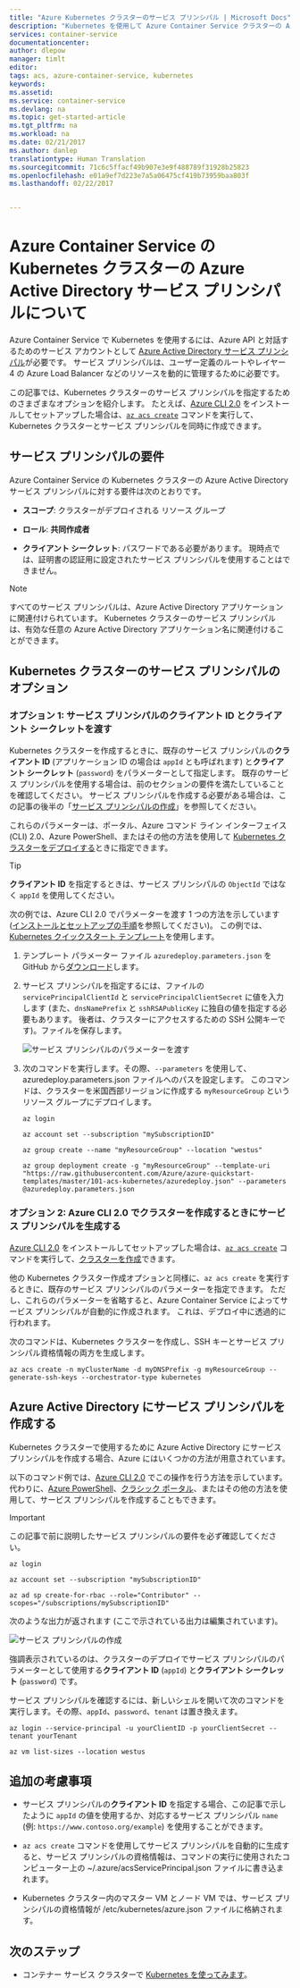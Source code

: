 ```yaml
---
title: "Azure Kubernetes クラスターのサービス プリンシパル | Microsoft Docs"
description: "Kubernetes を使用して Azure Container Service クラスターの Azure Active Directory サービス プリンシパルを作成および管理します"
services: container-service
documentationcenter: 
author: dlepow
manager: timlt
editor: 
tags: acs, azure-container-service, kubernetes
keywords: 
ms.assetid: 
ms.service: container-service
ms.devlang: na
ms.topic: get-started-article
ms.tgt_pltfrm: na
ms.workload: na
ms.date: 02/21/2017
ms.author: danlep
translationtype: Human Translation
ms.sourcegitcommit: 71c6c5ffacf49b907e3e9f488789f31928b25823
ms.openlocfilehash: e01a9ef7d223e7a5a06475cf419b73959baa803f
ms.lasthandoff: 02/22/2017


---
```


# <a name="about-the-azure-active-directory-service-principal-for-a-kubernetes-cluster-in-azure-container-service"></a>Azure Container Service の Kubernetes クラスターの Azure Active Directory サービス プリンシパルについて



Azure Container Service で Kubernetes を使用するには、Azure API と対話するためのサービス アカウントとして [Azure Active Directory サービス プリンシパル](../active-directory/active-directory-application-objects.md)が必要です。 サービス プリンシパルは、ユーザー定義のルートやレイヤー 4 の Azure Load Balancer などのリソースを動的に管理するために必要です。

この記事では、Kubernetes クラスターのサービス プリンシパルを指定するためのさまざまなオプションを紹介します。 たとえば、[Azure CLI 2.0](https://docs.microsoft.com/cli/azure/install-az-cli2) をインストールしてセットアップした場合は、[`az acs create`](https://docs.microsoft.com/en-us/cli/azure/acs#create) コマンドを実行して、Kubernetes クラスターとサービス プリンシパルを同時に作成できます。



## <a name="requirements-for-the-service-principal"></a>サービス プリンシパルの要件

Azure Container Service の Kubernetes クラスターの Azure Active Directory サービス プリンシパルに対する要件は次のとおりです。 

* **スコープ**: クラスターがデプロイされる リソース グループ

* **ロール**: **共同作成者**

* **クライアント シークレット**: パスワードである必要があります。 現時点では、証明書の認証用に設定されたサービス プリンシパルを使用することはできません。

> [!NOTE]
> すべてのサービス プリンシパルは、Azure Active Directory アプリケーションに関連付けられています。 Kubernetes クラスターのサービス プリンシパルは、有効な任意の Azure Active Directory アプリケーション名に関連付けることができます。
> 


## <a name="service-principal-options-for-a-kubernetes-cluster"></a>Kubernetes クラスターのサービス プリンシパルのオプション

### <a name="option-1-pass-the-service-principal-client-id-and-client-secret"></a>オプション 1: サービス プリンシパルのクライアント ID とクライアント シークレットを渡す

Kubernetes クラスターを作成するときに、既存のサービス プリンシパルの**クライアント ID** (アプリケーション ID の場合は `appId` とも呼ばれます) と**クライアント シークレット** (`password`) をパラメーターとして指定します。 既存のサービス プリンシパルを使用する場合は、前のセクションの要件を満たしていることを確認してください。 サービス プリンシパルを作成する必要がある場合は、この記事の後半の「[サービス プリンシパルの作成](#create-a-service-principal-in-azure-active-directory)」を参照してください。

これらのパラメーターは、ポータル、Azure コマンド ライン インターフェイス (CLI) 2.0、Azure PowerShell、またはその他の方法を使用して [Kubernetes クラスターをデプロイする](./container-service-deployment.md)ときに指定できます。

>[!TIP] 
>**クライアント ID** を指定するときは、サービス プリンシパルの `ObjectId` ではなく `appId` を使用してください。
>

次の例では、Azure CLI 2.0 でパラメーターを渡す 1 つの方法を示しています ([インストールとセットアップの手順](/cli/azure/install-az-cli2)を参照してください)。 この例では、[Kubernetes クイックスタート テンプレート](https://github.com/Azure/azure-quickstart-templates/tree/master/101-acs-kubernetes)を使用します。

1. テンプレート パラメーター ファイル `azuredeploy.parameters.json` を GitHub から[ダウンロード](https://raw.githubusercontent.com/Azure/azure-quickstart-templates/master/101-acs-kubernetes/azuredeploy.parameters.json)します。

2. サービス プリンシパルを指定するには、ファイルの `servicePrincipalClientId` と `servicePrincipalClientSecret` に値を入力します  (また、`dnsNamePrefix` と `sshRSAPublicKey` に独自の値を指定する必要もあります。 後者は、クラスターにアクセスするための SSH 公開キーです)。ファイルを保存します。

    ![サービス プリンシパルのパラメーターを渡す](./media/container-service-kubernetes-service-principal/service-principal-params.png)

3. 次のコマンドを実行します。その際、`--parameters` を使用して、azuredeploy.parameters.json ファイルへのパスを設定します。 このコマンドは、クラスターを米国西部リージョンに作成する `myResourceGroup` というリソース グループにデプロイします。

    ```azurecli
    az login

    az account set --subscription "mySubscriptionID"

    az group create --name "myResourceGroup" --location "westus" 
    
    az group deployment create -g "myResourceGroup" --template-uri "https://raw.githubusercontent.com/Azure/azure-quickstart-templates/master/101-acs-kubernetes/azuredeploy.json" --parameters @azuredeploy.parameters.json
    ```


### <a name="option-2-generate-the-service-principal-when-creating-the-cluster-with-the-azure-cli-20"></a>オプション 2: Azure CLI 2.0 でクラスターを作成するときにサービス プリンシパルを生成する

[Azure CLI 2.0](https://docs.microsoft.com/cli/azure/install-az-cli2) をインストールしてセットアップした場合は、[`az acs create`](https://docs.microsoft.com/en-us/cli/azure/acs#create) コマンドを実行して、[クラスターを作成](./container-service-create-acs-cluster-cli.md)できます。

他の Kubernetes クラスター作成オプションと同様に、`az acs create` を実行するときに、既存のサービス プリンシパルのパラメーターを指定できます。 ただし、これらのパラメーターを省略すると、Azure Container Service によってサービス プリンシパルが自動的に作成されます。 これは、デプロイ中に透過的に行われます。 

次のコマンドは、Kubernetes クラスターを作成し、SSH キーとサービス プリンシパル資格情報の両方を生成します。

```console
az acs create -n myClusterName -d myDNSPrefix -g myResourceGroup --generate-ssh-keys --orchestrator-type kubernetes
```

## <a name="create-a-service-principal-in-azure-active-directory"></a>Azure Active Directory にサービス プリンシパルを作成する

Kubernetes クラスターで使用するために Azure Active Directory にサービス プリンシパルを作成する場合、Azure にはいくつかの方法が用意されています。 

以下のコマンド例では、[Azure CLI 2.0](https://docs.microsoft.com/cli/azure/install-az-cli2) でこの操作を行う方法を示しています。 代わりに、[Azure PowerShell](../azure-resource-manager/resource-group-authenticate-service-principal.md)、[クラシック ポータル](../azure-resource-manager/resource-group-create-service-principal-portal.md)、またはその他の方法を使用して、サービス プリンシパルを作成することもできます。

> [!IMPORTANT]
> この記事で前に説明したサービス プリンシパルの要件を必ず確認してください。
>

```azurecli
az login

az account set --subscription "mySubscriptionID"

az ad sp create-for-rbac --role="Contributor" --scopes="/subscriptions/mySubscriptionID"
```

次のような出力が返されます (ここで示されている出力は編集されています)。

![サービス プリンシパルの作成](./media/container-service-kubernetes-service-principal/service-principal-creds.png)

強調表示されているのは、クラスターのデプロイでサービス プリンシパルのパラメーターとして使用する**クライアント ID** (`appId`) と**クライアント シークレット** (`password`) です。


サービス プリンシパルを確認するには、新しいシェルを開いて次のコマンドを実行します。その際、`appId`、`password`、`tenant` は置き換えます。

```azurecli 
az login --service-principal -u yourClientID -p yourClientSecret --tenant yourTenant

az vm list-sizes --location westus
```

## <a name="additional-considerations"></a>追加の考慮事項


* サービス プリンシパルの**クライアント ID** を指定する場合、この記事で示したように `appId` の値を使用するか、対応するサービス プリンシパル `name` (例: `https://www.contoso.org/example`) を使用することができます。

* `az acs create` コマンドを使用してサービス プリンシパルを自動的に生成すると、サービス プリンシパルの資格情報は、コマンドの実行に使用されたコンピューター上の ~/.azure/acsServicePrincipal.json ファイルに書き込まれます。

* Kubernetes クラスター内のマスター VM とノード VM では、サービス プリンシパルの資格情報が /etc/kubernetes/azure.json ファイルに格納されます。

## <a name="next-steps"></a>次のステップ

* コンテナー サービス クラスターで [Kubernetes を使ってみます](container-service-kubernetes-walkthrough.md)。

